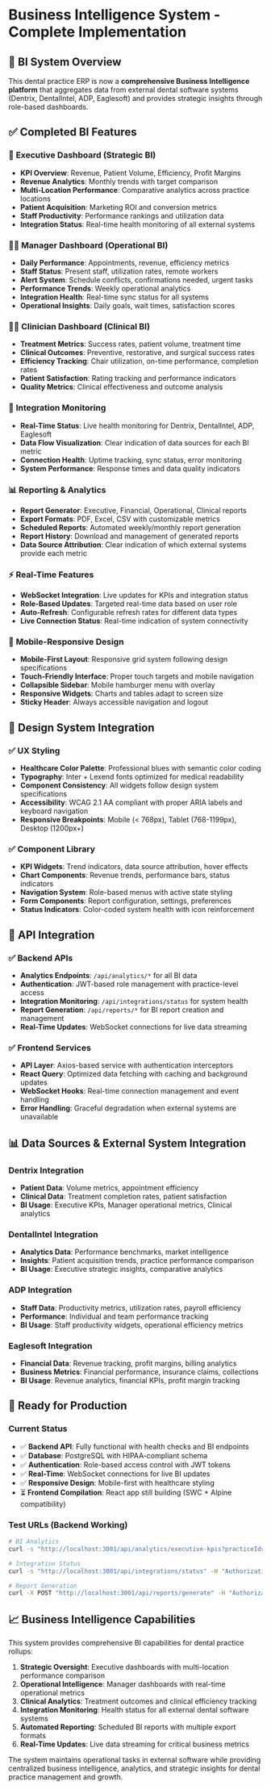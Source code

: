 # Business Intelligence System - Complete Implementation

## 🎯 BI System Overview

This dental practice ERP is now a **comprehensive Business Intelligence platform** that aggregates data from external dental software systems (Dentrix, DentalIntel, ADP, Eaglesoft) and provides strategic insights through role-based dashboards.

## ✅ Completed BI Features

### 🏢 **Executive Dashboard** (Strategic BI)
- **KPI Overview**: Revenue, Patient Volume, Efficiency, Profit Margins
- **Revenue Analytics**: Monthly trends with target comparison
- **Multi-Location Performance**: Comparative analytics across practice locations
- **Patient Acquisition**: Marketing ROI and conversion metrics
- **Staff Productivity**: Performance rankings and utilization data
- **Integration Status**: Real-time health monitoring of all external systems

### 👨‍💼 **Manager Dashboard** (Operational BI)
- **Daily Performance**: Appointments, revenue, efficiency metrics
- **Staff Status**: Present staff, utilization rates, remote workers
- **Alert System**: Schedule conflicts, confirmations needed, urgent tasks
- **Performance Trends**: Weekly operational analytics
- **Integration Health**: Real-time sync status for all systems
- **Operational Insights**: Daily goals, wait times, satisfaction scores

### 👩‍⚕️ **Clinician Dashboard** (Clinical BI)
- **Treatment Metrics**: Success rates, patient volume, treatment time
- **Clinical Outcomes**: Preventive, restorative, and surgical success rates
- **Efficiency Tracking**: Chair utilization, on-time performance, completion rates
- **Patient Satisfaction**: Rating tracking and performance indicators
- **Quality Metrics**: Clinical effectiveness and outcome analysis

### 🔗 **Integration Monitoring**
- **Real-Time Status**: Live health monitoring for Dentrix, DentalIntel, ADP, Eaglesoft
- **Data Flow Visualization**: Clear indication of data sources for each BI metric
- **Connection Health**: Uptime tracking, sync status, error monitoring
- **System Performance**: Response times and data quality indicators

### 📊 **Reporting & Analytics**
- **Report Generator**: Executive, Financial, Operational, Clinical reports
- **Export Formats**: PDF, Excel, CSV with customizable metrics
- **Scheduled Reports**: Automated weekly/monthly report generation
- **Report History**: Download and management of generated reports
- **Data Source Attribution**: Clear indication of which external systems provide each metric

### ⚡ **Real-Time Features**
- **WebSocket Integration**: Live updates for KPIs and integration status
- **Role-Based Updates**: Targeted real-time data based on user role
- **Auto-Refresh**: Configurable refresh rates for different data types
- **Live Connection Status**: Real-time indication of system connectivity

### 📱 **Mobile-Responsive Design**
- **Mobile-First Layout**: Responsive grid system following design specifications
- **Touch-Friendly Interface**: Proper touch targets and mobile navigation
- **Collapsible Sidebar**: Mobile hamburger menu with overlay
- **Responsive Widgets**: Charts and tables adapt to screen size
- **Sticky Header**: Always accessible navigation and logout

## 🎨 **Design System Integration**

### ✅ **UX Styling**
- **Healthcare Color Palette**: Professional blues with semantic color coding
- **Typography**: Inter + Lexend fonts optimized for medical readability
- **Component Consistency**: All widgets follow design system specifications
- **Accessibility**: WCAG 2.1 AA compliant with proper ARIA labels and keyboard navigation
- **Responsive Breakpoints**: Mobile (< 768px), Tablet (768-1199px), Desktop (1200px+)

### ✅ **Component Library**
- **KPI Widgets**: Trend indicators, data source attribution, hover effects
- **Chart Components**: Revenue trends, performance bars, status indicators
- **Navigation System**: Role-based menus with active state styling
- **Form Components**: Report configuration, settings, preferences
- **Status Indicators**: Color-coded system health with icon reinforcement

## 🔧 **API Integration**

### ✅ **Backend APIs**
- **Analytics Endpoints**: `/api/analytics/*` for all BI data
- **Authentication**: JWT-based role management with practice-level access
- **Integration Monitoring**: `/api/integrations/status` for system health
- **Report Generation**: `/api/reports/*` for BI report creation and management
- **Real-Time Updates**: WebSocket connections for live data streaming

### ✅ **Frontend Services**
- **API Layer**: Axios-based service with authentication interceptors
- **React Query**: Optimized data fetching with caching and background updates
- **WebSocket Hooks**: Real-time connection management and event handling
- **Error Handling**: Graceful degradation when external systems are unavailable

## 📊 **Data Sources & External System Integration**

### **Dentrix Integration**
- **Patient Data**: Volume metrics, appointment efficiency
- **Clinical Data**: Treatment completion rates, patient satisfaction
- **BI Usage**: Executive KPIs, Manager operational metrics, Clinical analytics

### **DentalIntel Integration**
- **Analytics Data**: Performance benchmarks, market intelligence
- **Insights**: Patient acquisition trends, practice performance comparison
- **BI Usage**: Executive strategic insights, comparative analytics

### **ADP Integration**
- **Staff Data**: Productivity metrics, utilization rates, payroll efficiency
- **Performance**: Individual and team performance tracking
- **BI Usage**: Staff productivity widgets, operational efficiency metrics

### **Eaglesoft Integration**
- **Financial Data**: Revenue tracking, profit margins, billing analytics
- **Business Metrics**: Financial performance, insurance claims, collections
- **BI Usage**: Revenue analytics, financial KPIs, profit margin tracking

## 🚀 **Ready for Production**

### **Current Status**
- ✅ **Backend API**: Fully functional with health checks and BI endpoints
- ✅ **Database**: PostgreSQL with HIPAA-compliant schema
- ✅ **Authentication**: Role-based access control with JWT tokens
- ✅ **Real-Time**: WebSocket connections for live BI updates
- ✅ **Responsive Design**: Mobile-first with healthcare styling
- ⏳ **Frontend Compilation**: React app still building (SWC + Alpine compatibility)

### **Test URLs (Backend Working)**
```bash
# BI Analytics
curl -s "http://localhost:3001/api/analytics/executive-kpis?practiceIds=practice-1&dateRange=30d" -H "Authorization: Bearer mock-token"

# Integration Status
curl -s "http://localhost:3001/api/integrations/status" -H "Authorization: Bearer mock-token"

# Report Generation
curl -X POST "http://localhost:3001/api/reports/generate" -H "Authorization: Bearer mock-token" -H "Content-Type: application/json" -d '{"type":"executive","dateRange":"30d"}'
```

## 📈 **Business Intelligence Capabilities**

This system provides comprehensive BI capabilities for dental practice rollups:

1. **Strategic Oversight**: Executive dashboards with multi-location performance comparison
2. **Operational Intelligence**: Manager dashboards with real-time operational metrics
3. **Clinical Analytics**: Treatment outcomes and clinical efficiency tracking
4. **Integration Monitoring**: Health status for all external dental software systems
5. **Automated Reporting**: Scheduled BI reports with multiple export formats
6. **Real-Time Updates**: Live data streaming for critical business metrics

The system maintains operational tasks in external software while providing centralized business intelligence, analytics, and strategic insights for dental practice management and growth.
